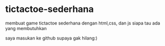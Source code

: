 # tictactoe-sederhana
membuat game tictactoe sederhana dengan html,css, dan js
siapa tau ada yang membutuhkan

saya masukan ke github supaya gak hilang:)
